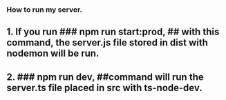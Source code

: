 ### How to run my server.

## 1. If you run ### npm run start:prod, ## with this command, the server.js file stored in dist with nodemon will be run.

## 2. ### npm run dev, ##command will run the server.ts file placed in src with ts-node-dev.

